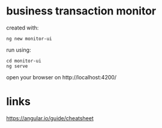 # business transaction monitor

created with:

    ng new monitor-ui

run using:

    cd monitor-ui
    ng serve

open your browser on http://localhost:4200/

# links

https://angular.io/guide/cheatsheet

